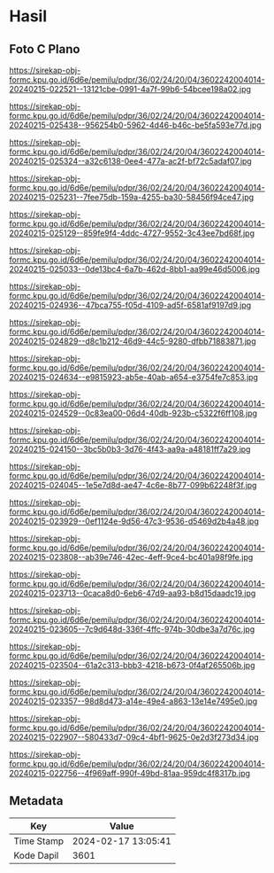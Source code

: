 # Hasil

## Foto C Plano

https://sirekap-obj-formc.kpu.go.id/6d6e/pemilu/pdpr/36/02/24/20/04/3602242004014-20240215-022521--13121cbe-0991-4a7f-99b6-54bcee198a02.jpg

https://sirekap-obj-formc.kpu.go.id/6d6e/pemilu/pdpr/36/02/24/20/04/3602242004014-20240215-025438--956254b0-5962-4d46-b46c-be5fa593e77d.jpg

https://sirekap-obj-formc.kpu.go.id/6d6e/pemilu/pdpr/36/02/24/20/04/3602242004014-20240215-025324--a32c6138-0ee4-477a-ac2f-bf72c5adaf07.jpg

https://sirekap-obj-formc.kpu.go.id/6d6e/pemilu/pdpr/36/02/24/20/04/3602242004014-20240215-025231--7fee75db-159a-4255-ba30-58456f94ce47.jpg

https://sirekap-obj-formc.kpu.go.id/6d6e/pemilu/pdpr/36/02/24/20/04/3602242004014-20240215-025129--859fe9f4-4ddc-4727-9552-3c43ee7bd68f.jpg

https://sirekap-obj-formc.kpu.go.id/6d6e/pemilu/pdpr/36/02/24/20/04/3602242004014-20240215-025033--0de13bc4-6a7b-462d-8bb1-aa99e46d5006.jpg

https://sirekap-obj-formc.kpu.go.id/6d6e/pemilu/pdpr/36/02/24/20/04/3602242004014-20240215-024936--47bca755-f05d-4109-ad5f-6581af9197d9.jpg

https://sirekap-obj-formc.kpu.go.id/6d6e/pemilu/pdpr/36/02/24/20/04/3602242004014-20240215-024829--d8c1b212-46d9-44c5-9280-dfbb71883871.jpg

https://sirekap-obj-formc.kpu.go.id/6d6e/pemilu/pdpr/36/02/24/20/04/3602242004014-20240215-024634--e9815923-ab5e-40ab-a654-e3754fe7c853.jpg

https://sirekap-obj-formc.kpu.go.id/6d6e/pemilu/pdpr/36/02/24/20/04/3602242004014-20240215-024529--0c83ea00-06d4-40db-923b-c5322f6ff108.jpg

https://sirekap-obj-formc.kpu.go.id/6d6e/pemilu/pdpr/36/02/24/20/04/3602242004014-20240215-024150--3bc5b0b3-3d76-4f43-aa9a-a48181ff7a29.jpg

https://sirekap-obj-formc.kpu.go.id/6d6e/pemilu/pdpr/36/02/24/20/04/3602242004014-20240215-024045--1e5e7d8d-ae47-4c6e-8b77-099b62248f3f.jpg

https://sirekap-obj-formc.kpu.go.id/6d6e/pemilu/pdpr/36/02/24/20/04/3602242004014-20240215-023929--0ef1124e-9d56-47c3-9536-d5469d2b4a48.jpg

https://sirekap-obj-formc.kpu.go.id/6d6e/pemilu/pdpr/36/02/24/20/04/3602242004014-20240215-023808--ab39e746-42ec-4eff-9ce4-bc401a98f9fe.jpg

https://sirekap-obj-formc.kpu.go.id/6d6e/pemilu/pdpr/36/02/24/20/04/3602242004014-20240215-023713--0caca8d0-6eb6-47d9-aa93-b8d15daadc19.jpg

https://sirekap-obj-formc.kpu.go.id/6d6e/pemilu/pdpr/36/02/24/20/04/3602242004014-20240215-023605--7c9d648d-336f-4ffc-974b-30dbe3a7d76c.jpg

https://sirekap-obj-formc.kpu.go.id/6d6e/pemilu/pdpr/36/02/24/20/04/3602242004014-20240215-023504--61a2c313-bbb3-4218-b673-0f4af265506b.jpg

https://sirekap-obj-formc.kpu.go.id/6d6e/pemilu/pdpr/36/02/24/20/04/3602242004014-20240215-023357--98d8d473-a14e-49e4-a863-13e14e7495e0.jpg

https://sirekap-obj-formc.kpu.go.id/6d6e/pemilu/pdpr/36/02/24/20/04/3602242004014-20240215-022907--580433d7-09c4-4bf1-9625-0e2d3f273d34.jpg

https://sirekap-obj-formc.kpu.go.id/6d6e/pemilu/pdpr/36/02/24/20/04/3602242004014-20240215-022756--4f969aff-990f-49bd-81aa-959dc4f8317b.jpg


## Metadata

| Key        | Value               |
| ---------- | ------------------- |
| Time Stamp | 2024-02-17 13:05:41 |
| Kode Dapil | 3601                |



